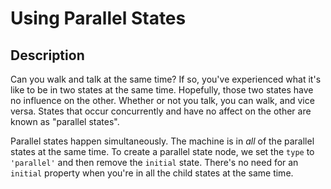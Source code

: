 # Using Parallel States

## Description

Can you walk and talk at the same time? If so, you've experienced what it's like to be in two states at the same time. Hopefully, those two states have no influence on the other. Whether or not you talk, you can walk, and vice versa. States that occur concurrently and have no affect on the other are known as "parallel states".

Parallel states happen simultaneously. The machine is in _all_ of the parallel states at the same time. To create a parallel state node, we set the `type` to `'parallel'` and then remove the `initial` state. There's no need for an `initial` property when you're in all the child states at the same time.
